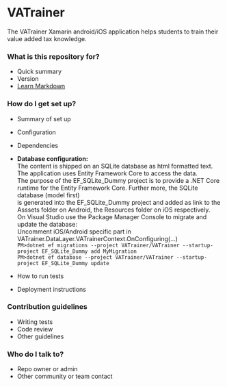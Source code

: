 # VATrainer
The VATrainer Xamarin android/iOS application helps students to train their value added tax knowledge. 

### What is this repository for? ###

* Quick summary
* Version
* [Learn Markdown](https://bitbucket.org/tutorials/markdowndemo)

### How do I get set up? ###

* Summary of set up
* Configuration
* Dependencies
* **Database configuration:**   
  The content is shipped on an SQLite database as html formatted text. The application uses Entity Framework Core to access the data.   
  The purpose of the EF_SQLite_Dummy project is to provide a .NET Core runtime for the Entity Framework Core. Further more, the SQLite database (model first)     
  is generated into the EF_SQLite_Dummy project and added as link to the Asssets folder on Android, the Resources folder on iOS respectively.    
  On Visual Studio use the Package Manager Console to migrate and update the database:   
  Uncomment iOS/Android specific part in VATrainer.DataLayer.VATrainerContext.OnConfiguring(...)   
  `PM>dotnet ef migrations --project VATrainer/VATrainer --startup-project EF_SQLite_Dummy add MyMigration`    
  `PM>dotnet ef database --project VATrainer/VATrainer --startup-project EF_SQLite_Dummy update`

* How to run tests
* Deployment instructions

### Contribution guidelines ###

* Writing tests
* Code review
* Other guidelines

### Who do I talk to? ###

* Repo owner or admin
* Other community or team contact
